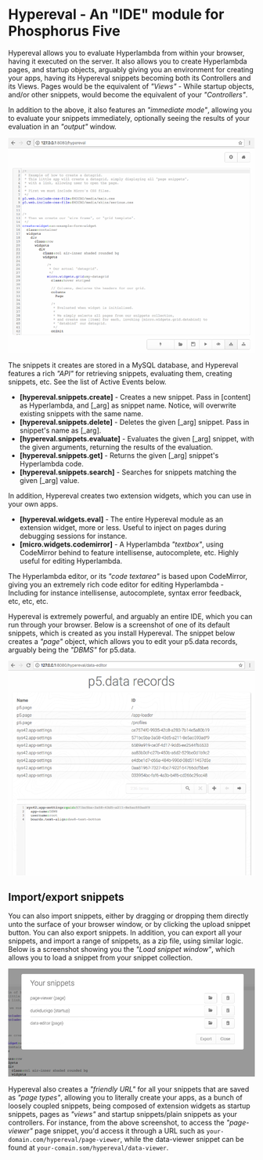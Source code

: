 ﻿
# Hypereval - An "IDE" module for Phosphorus Five

Hypereval allows you to evaluate Hyperlambda from within your browser, having it executed
on the server. It also allows you to create Hyperlambda pages, and startup objects, arguably
giving you an environment for creating your apps, having its Hypereval snippets becoming both 
its Controllers and its Views. Pages would be the equivalent of _"Views"_ - While startup objects, 
and/or other snippets, would become the equivalent of your _"Controllers"_.

In addition to the above, it also features an _"immediate mode"_, allowing you to evaluate your
snippets immediately, optionally seeing the results of your evaluation in an _"output"_ window.

![alt screenshot](media/screenshot-hypereval-2.png)

The snippets it creates are stored in a MySQL database, and Hypereval features a rich _"API"_
for retrieving snippets, evaluating them, creating snippets, etc. See the list of Active Events
below.

* __[hypereval.snippets.create]__ - Creates a new snippet. Pass in [content] as Hyperlambda, and [_arg] as snippet name. Notice, will overwrite existing snippets with the same name.
* __[hypereval.snippets.delete]__ - Deletes the given [_arg] snippet. Pass in snippet's name as [_arg].
* __[hypereval.snippets.evaluate]__ - Evaluates the given [_arg] snippet, with the given arguments, returning the results of the evaluation.
* __[hypereval.snippets.get]__ - Returns the given [_arg] snippet's Hyperlambda code.
* __[hypereval.snippets.search]__ - Searches for snippets matching the given [_arg] value.

In addition, Hypereval creates two extension widgets, which you can use in your own apps.

* __[hypereval.widgets.eval]__ - The entire Hypereval module as an extension widget, more or less. Useful to inject on pages during debugging sessions for instance.
* __[micro.widgets.codemirror]__ - A Hyperlambda _"textbox"_, using CodeMirror behind to feature intellisense, autocomplete, etc. Highly useful for editing Hyperlambda.

The Hyperlambda editor, or its _"code textarea"_ is based upon CodeMirror, giving you an extremely rich code editor for editing Hyperlambda -
Including for instance intellisense, autocomplete, syntax error feedback, etc, etc, etc.

Hypereval is extremely powerful, and arguably an entire IDE, which you can run through your browser. Below is a screenshot of one of its default
snippets, which is created as you install Hypereval. The snippet below creates a _"page"_ object, which allows you to edit your p5.data records,
arguably being the _"DBMS"_ for p5.data.

![alt screenshot](media/hypereval-data-editor-snippet.png)

## Import/export snippets

You can also import snippets, either by dragging or dropping them directly unto the surface of your browser window, or by clicking the 
upload snippet button. You can also export snippets. In addition, you can export all your snippets, and import a range of snippets, as a zip
file, using similar logic. Below is a screenshot showing you the _"Load snippet window"_, which allows you to load a snippet from your snippet
collection.

![alt screenshot](media/hypereval-load-snippet.png)

Hypereval also creates a _"friendly URL"_ for all your snippets that are saved as _"page types"_, allowing you to literally create your apps,
as a bunch of loosely coupled snippets, being composed of extension widgets as startup snippets, pages as _"views"_ and startup snippets/plain snippets
as your controllers. For instance, from the above screenshot, to access the _"page-viewer"_ page snippet, you'd access it through a URL
such as `your-domain.com/hypereval/page-viewer`, while the data-viewer snippet can be found at `your-comain.som/hypereval/data-viewer`.

